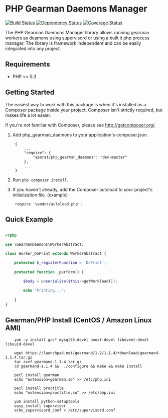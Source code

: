 PHP Gearman Daemons Manager  
===========================================

[![Build Status](https://travis-ci.org/aporat/PHP-GearmanDaemons.png?branch=master)](https://travis-ci.org/aporat/PHP-GearmanDaemons) [![Dependency Status](https://www.versioneye.com/user/projects/519d007f47e6b80002012aca/badge.png)](https://www.versioneye.com/user/projects/519d007f47e6b80002012aca) [![Coverage Status](https://coveralls.io/repos/aporat/PHP-GearmanDaemons/badge.png)](https://coveralls.io/r/aporat/PHP-GearmanDaemons)

The PHP Gearman Daemons Manager library allows running gearman workers as deamons using supervisord or using a built it php process manager. The library is framework independent and can be easily integrated into any project.


## Requirements ##

* PHP >= 5.3

## Getting Started ##

The easiest way to work with this package is when it's installed as a
Composer package inside your project. Composer isn't strictly
required, but makes life a lot easier.

If you're not familiar with Composer, please see <http://getcomposer.org/>.

1. Add php_gearman_daemons to your application's composer.json.

        {
            ...
            "require": {
                "aporat/php_gearman_daemons": "dev-master"
            },
            ...
        }

2. Run `php composer install`.

3. If you haven't already, add the Composer autoload to your project's
   initialization file. (example)

        require 'vendor/autoload.php';


## Quick Example ##


```php

<?php

use \GearmanDaemons\WorkerAbstract;

class Worker_DoPrint extends WorkerAbstract {

    protected $_registerFunction = 'DoPrint';
    
    protected function _perform() {

        $body = unserialize($this->getWorkload());
        
        echo 'Printing...';
        
    }
}

```
       

## Gearman/PHP Install (CentOS / Amazon Linux AMI) ##

        yum -y install gcc* mysql55-devel boost-devel libevent-devel libuuid-devel
        
        wget https://launchpad.net/gearmand/1.2/1.1.4/+download/gearmand-1.1.4.tar.gz
        tar zxvf gearmand-1.1.4.tar.gz 
        cd gearmand-1.1.4 &&  ./configure && make && make install

        pecl install gearman
        echo "extension=gearman.so" >> /etc/php.ini
        
        pecl install proctitle
        echo "extension=proctitle.so" >> /etc/php.ini
        
        yum install python-setuptools
        easy_install supervisor
        echo_supervisord_conf > /etc/supervisord.conf 
